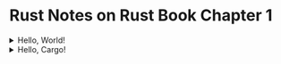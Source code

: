 # Rust Notes on Rust Book Chapter 1

<details>

<summary>Hello, World!</summary>

### 1.2. Hello, World!

- Compile the codes by using
``` $ rustc main.rs ```

- Run the compiled codes by using 
``` $ ./main ```

- Explaining codes in "main.rs";

``` println! ``` calls a Rust macro. By using ``` ! ```, you are calling a macro instead of normal function.

</details>

<details>

<summary>Hello, Cargo!</summary>

### 1.3. Hello, Cargo!

- To open a new Cargo project, use;

``` $ cargo new hello_cargo ```
``` $ cd hello_cargo ```

Cargo.toml is the Cargo's configuration file. 

- Open src/main.rs file. There will be a basic **Hello, World!** program generated by cargo. Cargo expects your source files to live inside the "src" directory.

- In hello_cargo directory, compile the codes by using;
``` $ cargo build ```

This creates an executable file in target/debug/hello_cargo

- Run the compiled codes by using 
``` $ ./target/debug/hello_cargo ```

- Instead of using ``` $ cargo build ``` and ``` $ ./target/debug/hello_cargo ```, you can just run this command;
``` $ cargo run ```

- Cargo also provides a command called ``` cargo check ```, which quickly checks your code to make sure it compiles but does't produce an executable.
``` $ cargo check ```

- When your project is ready for release, you can use ``` cargo build --release ``` to compile it with optimizations. This command will create an executable in **target/release** instead of **target/debug**

</details>